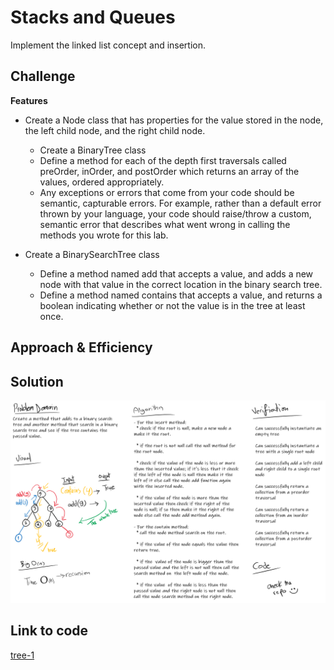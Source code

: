# Stacks and Queues
Implement the linked list concept and insertion.

## Challenge

**Features**
  - Create a Node class that has properties for the value stored in the node, the left child node, and the right child node.
    * Create a BinaryTree class
    * Define a method for each of the depth first traversals called preOrder, inOrder, and postOrder which returns an array of the values, ordered appropriately.
    * Any exceptions or errors that come from your code should be semantic, capturable errors. For example, rather than a default error thrown by your language, your code should raise/throw a custom, semantic error that describes what went wrong in calling the methods you wrote for this lab.

 - Create a BinarySearchTree class
   * Define a method named add that accepts a value, and adds a new node with that value in the correct location in the binary search tree.
   * Define a method named contains that accepts a value, and returns a boolean indicating whether or not the value is in the tree at least once.


## Approach & Efficiency


## Solution
![tree-1](../assets/binary-search-tree.png)


## Link to code
[tree-1](./tree.js)
